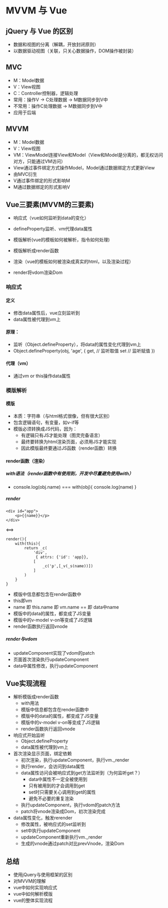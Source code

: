 # MVVM 与 Vue

## jQuery 与 Vue 的区别
* 数据和视图的分离（解耦，开放封闭原则）
* 以数据驱动视图（关联，只关心数据操作，DOM操作被封装）

## MVC
* M：Model数据
* V：View视图
* C：Controller控制器，逻辑处理
* 常用：操作V -> C处理数据  -> M数据同步到V中
* 不常用：操作C处理数据 -> M数据同步到V中
* 应用于后端

## MVVM
* M：Model数据
* V：View视图
* VM：ViewModel连接View和Model（View和Model是分离的，都无权访问对方，只能通过VM访问）
* View通过事件绑定方式操作Model，Model通过数据绑定方式更新View
* 由MVC衍生
* V通过事件绑定的形式影响M
* M通过数据绑定的形式影响V

## Vue三要素(MVVM的三要素)
* 响应式（vue如何监听到data的变化）
 - defineProperty监听、vm代理data属性
* 模版解析(vue的模板如何被解析，指令如何处理)
 - 模版解析成render函数
* 渲染（vue的模板如何被渲染成真实的html，以及渲染过程）
 - render将vdom渲染Dom

### 响应式

#### 定义
* 修改data属性后，vue立刻监听到
* data属性被代理到vm上

#### 原理： 
* 监听（Object.defineProperty），将data的属性变化代理到vm上
* Object.defineProperty(obj, 'age', {
    get, // 监听取值
    set // 监听赋值
})

#### 代理（vm）
* 通过vm or this操作data属性

### 模版解析
#### 模版
* 本质：字符串（与html格式很像，但有很大区别）
* 包含逻辑语句，有变量，如v-if等
* 模版必须转换成JS代码，因为：
    * 有逻辑只有JS才能处理（图灵完备语言）
    * 最终要转换为html渲染页面，必须用JS才能实现
    * 因此模版最终要通过JS函数（render函数）转换


#### render函数（渲染）
##### with语法（render函数中有使用到，开发中尽量避免使用with）
* console.log(obj.name) === with(obj){ console.log(name) }

##### render
```
<div id="app">
    <p>{{name}}</p>
</div>
```
<==>
```
render(){
    with(this){
        return _c(
            'div',
             { attrs: {'id': 'app}},
            [
                _c('p',[_v(_s(name))])
            ]
        )
    }
}
```
* 模版中信息都包含在render函数中
* this即vm
* name 即 this.name 即 vm.name == 即 data中name
* 模版中的data的属性，都变成了JS变量
* 模版中的v-model v-on等变成了JS逻辑
* render函数执行返回vnode

##### render与vdom
* updateComponent实现了vdom的patch
* 页面首次渲染执行updateComponent
* data中属性修改，执行updateComponent

## Vue实现流程
* 解析模版成render函数
    * with用法
    * 模版中信息都包含在render函数中
    * 模版中的data的属性，都变成了JS变量
    * 模版中的v-model v-on等变成了JS逻辑
    * render函数执行返回vnode
* 响应式开始监听
    * Object.defineProperty
    * data属性被代理到vm上
* 首次渲染显示页面，绑定依赖
    * 初次渲染，执行updateComponent，执行vm._render
    * 执行render，会访问到data属性
    * data属性访问会被响应式到get方法监听到（为何监听get？）
        * data中属性不一定全被使用到
        * 只有被用到的才会调用到get
        * set时只需要关心调用到get的属性
        * 避免不必要的重复渲染
    * 执行updateComponent，执行vdom的patch方法
    * patch将vnode渲染成Dom，初次渲染完成
* data属性变化，触发rerender
    * 修改属性，被响应式的set监听到
    * set中执行updateComponent
    * updateComponent重新执行vm._render
    * 生成的vnode通过patch对比prevVnode，渲染Dom

## 总结
* 使用jQuery与使用框架的区别
* 对MVVM的理解
* vue中如何实现响应式
* vue中如何解析模版
* vue的整体实现流程